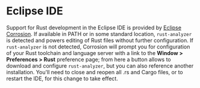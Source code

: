 # Eclipse IDE

Support for Rust development in the Eclipse IDE is provided by [Eclipse Corrosion](https://github.com/eclipse/corrosion).
If available in PATH or in some standard location, `rust-analyzer` is detected and powers editing of Rust files without further configuration.
If `rust-analyzer` is not detected, Corrosion will prompt you for configuration of your Rust toolchain and language server with a link to the __Window > Preferences > Rust__ preference page; from here a button allows to download and configure `rust-analyzer`, but you can also reference another installation.
You'll need to close and reopen all .rs and Cargo files, or to restart the IDE, for this change to take effect.
